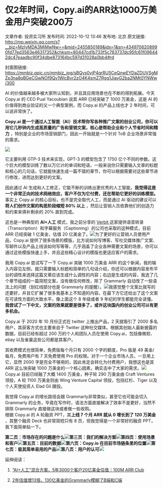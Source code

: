 # 仅2年时间，Copy.ai的ARR达1000万美金用户突破200万

文章作者: 投资实习所
发布时间: 2022-10-12 13:46
发布地: 北京
原文链接: http://mp.weixin.qq.com/s?__biz=MzIyMDA3MjMwNw==&mid=2455850189&idx=1&sn=4349706208990fd77ed3563e46317352&chksm=80447cd1b733f5c783737dc95fc61f096442dc47eaadbc90f34dbe873164bc597d31028a0bb4#rd

封面图链接: https://mmbiz.qpic.cn/mmbiz_jpg/sBQys0vjP4qrRU5CeQnwEYDaZDUVSgMZp3na8qBGeCGwNOf9Qv1WicBvr2zO4K4smZ7Rgg1JiavG2ba2NMt0YNWw/300

AI 的价值越来越多被大家所认知到，并且其应用场景也在不断的得到拓展。今天 Copy.ai 的 CEO Pual Yacoubian 说其 ARR
已经突破了 1000 万美金，这是 AI 的价值得到商业验证的又一个典型案例，而 Copy.ai 的产品上线也才 2 年时间，可以说非常快了。

**Copy.ai
是一个通过人工智能（AI）技术帮你写各种推广文案的创业公司，你可以用它几秒钟内生成高质量的广告和营销文案，核心是帮助企业和个人节省时间和精力**
，特别是企业的市场营销部门，因此一开始就是一个针对 ToB 企业场景非常强的需求。

![](https://mmbiz.qpic.cn/mmbiz_jpg/sBQys0vjP4qrRU5CeQnwEYDaZDUVSgMZDSZ9NEbsvUkIvyBfzBHHiblmCx9lcYlT1PhoyEf2cPu1DqZfbkEWAAQ/640?wx_fmt=jpeg)

它主要利用 GTP-3 技术来实现，GPT-3 的模型包含了 1750
亿个不同的参数。这个巨大的模型训练了数以万亿计的单词和短语，一般来说你只需要输入文章的标题和核心的几句话，它就能快速生成一篇不错的章节，你可以根据需要对这些章节进行修改，进而达到更好的文案。

因此通过 AI 生成和人工修正，它能不断的训练出更优秀的人工智能，**我觉得这是一个非常正向的技术网络效应，客户不仅为它付费，还在帮助它更好的训练模型。**
事实上 Copy.ai 的核心目标，也不是完全取代人工，而是通过 AI 驱动的建议可以**将人们创作文案的构思阶段缩短 80% 以上**
，然后让营销人员依靠他们的创造力和约束来填补剩余的 20% 直到完成。

这也是一种典型的 **AI+人工** 模式，我之前分享的 [Verbit
](http://mp.weixin.qq.com/s?__biz=MzIyMDA3MjMwNw==&mid=2455850020&idx=1&sn=8ef5ce85f22ef8de921c2ac98c58b2a6&chksm=80447c38b733f52e512d787b413d52e642071be3a33d4214db8647f7e92bd0b16c23451a26e3&scene=21#wechat_redirect)这家提供语音转录（Transcription）和字幕服务（Captioning）的公司也采取的这种模式，目前
ARR 已经突破 1 亿美金，估值 20
亿美金了。![](https://mmbiz.qpic.cn/mmbiz_jpg/sBQys0vjP4qrRU5CeQnwEYDaZDUVSgMZhvNcjv3p85b39gP8G08myH4gMxAwOz5qFm7SiansKDq4mRPSKMV2n4Q/640?wx_fmt=jpeg)为了更好的让营销人员使用产品，Copy.ai
提供了很多场景的模版，比方说如何写博客、写社交媒体推广文案、写邮件以及产品上线该如何写等等，几乎涵盖了企业各种需要文案的场景，你可以通过这些模版快速上手，并且这些精心设计的模版也更适应客户的需求。

我用 Copy.ai 尝试写了一下 Copy.ai 突破 1000 万美金 ARR
的这个新闻，我的输入内容见左侧，就只需要输入标题和简单的几句话介绍，你还可以根据内容发布平台的调性来选择这篇文章应该生成什么调性的内容；右边是生成的内容，我选了几个章节组成的一篇简短文案，没有做任何修改，除了
Grammarly 自动改了一些语法上的问题（划红线部分也是 Grammarly
的提醒）。![](https://mmbiz.qpic.cn/mmbiz_jpg/sBQys0vjP4qrRU5CeQnwEYDaZDUVSgMZozA7nEKc40JGdQvzUKzWjCMJibXfzw5eGqUPIzLliaz2mInFo1kHJIibA/640?wx_fmt=jpeg)我感觉整个文案比我写的还要好，并且它扩展了很多我基本上不知道的内容。在最下方它还给出了这个文案在可读性方面的大致水平，像上面这个
8 年级或者 9 年纪的学生都能完全读懂。**我尝试了一下中文，文案的效果就要差很多了，或许这块国内的创业公司可以有更多机会。**

Copy.ai 于 2020 年 10 月份正式在 twitter 上推出产品，2 天就吸引了 2000 多名用户，其获客方式也主要来自于 Twitter
这种社交媒体。根据其创始人最新披露的数据，目前已经有超过 200 万的个人和团队人员在使用 Copy.ai，包括像微软、ebay
以及雀巢这些公司都是其客户。

其收费模式也很简单，免费版每个月只有 2000 个字的额度，Pro 版是 49 美金/每月，免费用户有 7 天免费使用 Pro
的权限。对于一个企业市场人员，一旦用上它，显然 2000 字是完全不够用的，因此肯定会转化为付费用户，我想这也是其 ARR 这么快突破 1000
万美金的一个核心因素，确实击中了大家的需求。![](https://mmbiz.qpic.cn/mmbiz_jpg/sBQys0vjP4qrRU5CeQnwEYDaZDUVSgMZibrf7B7Z1owosgK8jtLYBDCZEEg5ayBu71icaiaCaSiaQvqpOKw8bxHsSw/640?wx_fmt=jpeg)Copy.ai
目前已经融了大概 1400 万美金，种子轮 290 万美金由 Craft Ventures 领投，A 轮 1100 万美金则由 Wing Venture
Capital 领投，包括红杉、Tiger 以及个人天使投资人 Elad Gil 跟投。

我觉得 Copy.ai 的增长路径会跟 Grammarly非常类似，甚至它也可能会切入 Grammarly
的业务，毕竟在写作时，语法方面直接解决了效率不是更好，当然不排除 Grammarly 直接做这块或者做一些收购。  
根据 Copy.ai 的 A 轮融资 PPT，其**上线 7 个月 ARR 就从 0 增长到了 120 万美金** ，其整个融资 Deck 也非常简短只有
8 页，但我觉得是一个非常好的融资 PPT，我下面简单贴一下。

**第二页：市场存在的问题是什么**![](https://mmbiz.qpic.cn/mmbiz_jpg/sBQys0vjP4qrRU5CeQnwEYDaZDUVSgMZxNb2lGVsths7kYbjjUBT4cK5y5MvfLnxfWGfSibekVg26icn3XIdibFfA/640?wx_fmt=jpeg)**第三页：我们的解决方案**![](https://mmbiz.qpic.cn/mmbiz_jpg/sBQys0vjP4qrRU5CeQnwEYDaZDUVSgMZiavRTynicmeYia4oCZyj0JicWuWcXECFg3Ha1KQqVSZHka3KOJEbuChicDw/640?wx_fmt=jpeg)**第四页：使用场景和客户**![](https://mmbiz.qpic.cn/mmbiz_jpg/sBQys0vjP4qrRU5CeQnwEYDaZDUVSgMZqmBDDjAMafvpLc4VprP7IPdpsA3iciaNIKAdgAmoT2yWgvxfahltbmnA/640?wx_fmt=jpeg)**第五页：目前的数据**![](https://mmbiz.qpic.cn/mmbiz_jpg/sBQys0vjP4qrRU5CeQnwEYDaZDUVSgMZauso9kL74f2NA0Rx2073ZgDic3ZDcKvBEqfU0emvYgDlJJzicp2eQwgA/640?wx_fmt=jpeg)**第六页：Copy.io
在目前市场链条里的位置**![](https://mmbiz.qpic.cn/mmbiz_jpg/sBQys0vjP4qrRU5CeQnwEYDaZDUVSgMZy2j26h4D943wcnGTx14wFslwnameSZkXibd7eLrl08icwOBOLuH2hnlQ/640?wx_fmt=jpeg)**第七页：极其简单易用的产品**![](https://mmbiz.qpic.cn/mmbiz_jpg/sBQys0vjP4qrRU5CeQnwEYDaZDUVSgMZ21hhHj8wkwnJGPgMZDRwKZn6QrqECdVcEZpYEELOOJMPXJGKPXYkrQ/640?wx_fmt=jpeg)**第八页：用户的认可**![](https://mmbiz.qpic.cn/mmbiz_jpg/sBQys0vjP4qrRU5CeQnwEYDaZDUVSgMZ8hwG7ml7Etv1kYpNxMjEQSb4nqgfS2Z2MokgMA6dJ6ZXowicwTASFcw/640?wx_fmt=jpeg)

延伸阅读：

  1. [“AI+人工”混合方案，5年3000个客户20亿美金估值｜100M ARR Club](http://mp.weixin.qq.com/s?__biz=MzIyMDA3MjMwNw==&mid=2455850020&idx=1&sn=8ef5ce85f22ef8de921c2ac98c58b2a6&chksm=80447c38b733f52e512d787b413d52e642071be3a33d4214db8647f7e92bd0b16c23451a26e3&scene=21#wechat_redirect)

  2. [2年估值增13倍，130亿美金的Grammarly模糊了B端和C端](http://mp.weixin.qq.com/s?__biz=MzIyMDA3MjMwNw==&mid=2455849638&idx=1&sn=66fa3e483c84459d22299e62d68cd125&chksm=80447abab733f3ac6da24d648f16580ab2aa6987f8310f79d4df9e4b183a4102c5ce2c8a79d4&scene=21#wechat_redirect)

  

